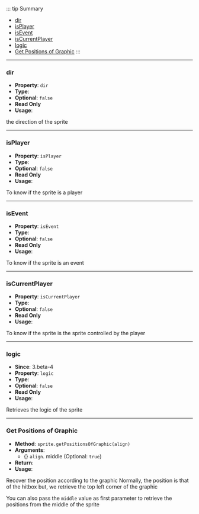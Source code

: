::: tip Summary
- [dir](#dir)
- [isPlayer](#isplayer)
- [isEvent](#isevent)
- [isCurrentPlayer](#iscurrentplayer)
- [logic](#logic)
- [Get Positions of Graphic](#get-positions-of-graphic)
:::
---
### dir
- **Property**: `dir`
- **Type**: <Type type='Direction' />
- **Optional**: `false`
- **Read Only** 
- **Usage**:

 
the direction of the sprite


---
### isPlayer
- **Property**: `isPlayer`
- **Type**: <Type type='boolean' />
- **Optional**: `false`
- **Read Only** 
- **Usage**:

 
To know if the sprite is a player


---
### isEvent
- **Property**: `isEvent`
- **Type**: <Type type='boolean' />
- **Optional**: `false`
- **Read Only** 
- **Usage**:

 
To know if the sprite is an event


---
### isCurrentPlayer
- **Property**: `isCurrentPlayer`
- **Type**: <Type type='boolean' />
- **Optional**: `false`
- **Read Only** 
- **Usage**:

 
To know if the sprite is the sprite controlled by the player


---
### logic
- **Since**: 3.beta-4
- **Property**: `logic`
- **Type**: <Type type=' <a href="/classes/sprite">RpgSprite</a>Logic' />
- **Optional**: `false`
- **Read Only** 
- **Usage**:

 
Retrieves the logic of the sprite


---
### Get Positions of Graphic
- **Method**: `sprite.getPositionsOfGraphic(align)`
- **Arguments**:
    - {<Type type='string' />} `align`. middle (Optional: `true`)
- **Return**: <Type type=' x: number, y: number ' />   
- **Usage**:


Recover the position according to the graphic
Normally, the position is that of the hitbox but, we retrieve the top left corner of the graphic

You can also pass the `middle` value as first parameter to retrieve the positions from the middle of the sprite

